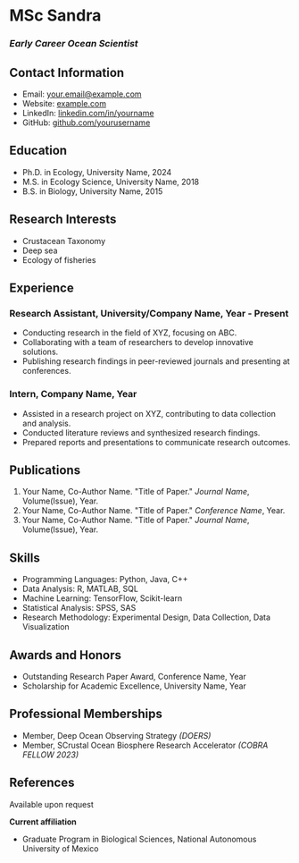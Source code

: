 <link rel="stylesheet" type="text/css" href="style.css">

# **MSc Sandra**  
### *Early Career Ocean Scientist*


## Contact Information
- Email: your.email@example.com
- Website: [example.com](https://www.example.com)
- LinkedIn: [linkedin.com/in/yourname](https://www.linkedin.com/in/yourname)
- GitHub: [github.com/yourusername](https://www.github.com/yourusername)

## Education
- Ph.D. in Ecology, University Name, 2024
- M.S. in Ecology Science, University Name, 2018
- B.S. in Biology, University Name, 2015
 
## Research Interests
- Crustacean Taxonomy 
- Deep sea
- Ecology of fisheries

## Experience
### Research Assistant, University/Company Name, Year - Present
- Conducting research in the field of XYZ, focusing on ABC.
- Collaborating with a team of researchers to develop innovative solutions.
- Publishing research findings in peer-reviewed journals and presenting at conferences.

### Intern, Company Name, Year
- Assisted in a research project on XYZ, contributing to data collection and analysis.
- Conducted literature reviews and synthesized research findings.
- Prepared reports and presentations to communicate research outcomes.

## Publications
1. Your Name, Co-Author Name. "Title of Paper." *Journal Name*, Volume(Issue), Year.
2. Your Name, Co-Author Name. "Title of Paper." *Conference Name*, Year.
3. Your Name, Co-Author Name. "Title of Paper." *Journal Name*, Volume(Issue), Year.

## Skills
- Programming Languages: Python, Java, C++
- Data Analysis: R, MATLAB, SQL
- Machine Learning: TensorFlow, Scikit-learn
- Statistical Analysis: SPSS, SAS
- Research Methodology: Experimental Design, Data Collection, Data Visualization

## Awards and Honors
- Outstanding Research Paper Award, Conference Name, Year
- Scholarship for Academic Excellence, University Name, Year

## Professional Memberships
- Member, Deep Ocean Observing Strategy  _(DOERS)_
- Member, SCrustal Ocean Biosphere Research Accelerator _(COBRA FELLOW 2023)_

## References
Available upon request



**Current affiliation** 
- Graduate Program in Biological Sciences, National Autonomous University of Mexico
